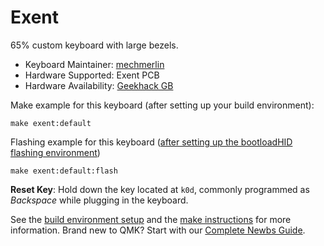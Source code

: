 # Exent

65% custom keyboard with large bezels.

* Keyboard Maintainer: [mechmerlin](https://github.com/mechmerlin)
* Hardware Supported: Exent PCB
* Hardware Availability: [Geekhack GB](https://geekhack.org/index.php?topic=87213.0)

Make example for this keyboard (after setting up your build environment):

    make exent:default

Flashing example for this keyboard ([after setting up the bootloadHID flashing environment](flashing_bootloadhid.md))

    make exent:default:flash

**Reset Key**: Hold down the key located at `k0d`, commonly programmed as *Backspace* while plugging in the keyboard.

See the [build environment setup](https://docs.qmk.fm/#/getting_started_build_tools) and the [make instructions](https://docs.qmk.fm/#/getting_started_make_guide) for more information. Brand new to QMK? Start with our [Complete Newbs Guide](https://docs.qmk.fm/#/newbs).
